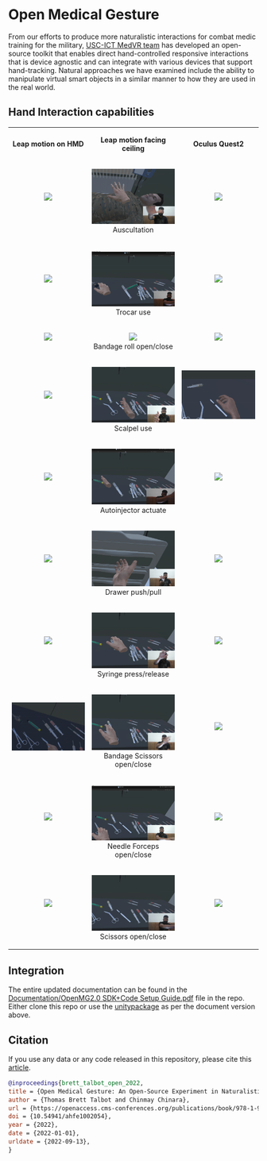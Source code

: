 # Open Medical Gesture
From our efforts to produce more naturalistic interactions for combat medic training for the military, [USC-ICT MedVR team](https://ict.usc.edu/research/labs-groups/medical-virtual-reality/) has developed an open-source toolkit that enables direct hand-controlled responsive interactions that is device agnostic and can integrate with various devices that support hand-tracking. Natural approaches we have examined include the ability to manipulate virtual smart objects in a similar manner to how they are used in the real world.

## Hand Interaction capabilities
<table>

  <tr>
    <td>
      <p align="center">
        <b>Leap motion on HMD</b>
      </p>
    </td>
    <td>
      <p align="center">
        <b>Leap motion facing ceiling</b>
      </p>
    </td>
    <td>
      <p align="center">
        <b>Oculus Quest2</b>
      </p>
    </td>
  </tr>
  
  <tr>
    <td>
      <p align="center">
        <img src="Documentation/gifs/auscultation.gif" width = 245px>
        <br/>
        <br/>
      </p>
    </td>
    <td>
      <p align="center">
        <img src="Documentation/gifs_leap_facing_ceiling/auscultation.gif" width = 245px>
        <br/>
        Auscultation
      </p>
    </td>
    <td>
      <p align="center">
        <img src="Documentation/gifs_oculus_quest2/auscultation.gif" width = 245px>
        <br/>
        <br/>
      </p>
    </td>
  </tr>
  
  <tr>
    <td>
      <p align="center">
        <img src="Documentation/gifs/trocar.gif" width = 245px>
        <br/>
        <br/>
      </p>
    </td>
    <td>
      <p align="center">
        <img src="Documentation/gifs_leap_facing_ceiling/trocar.gif" width = 245px>
        <br/>
        Trocar use
      </p>
    </td>
    <td>
      <p align="center">
        <img src="Documentation/gifs_oculus_quest2/trocar.gif" width = 245px>
        <br/>
        <br/>
      </p>
    </td>
  </tr>

  <tr>
    <td>
      <p align="center">
        <img src="Documentation/gifs/bandage_roll.gif" width = 245px>
        <br/>
        <br/>
      </p>
    </td>
    <td>
      <p align="center">
        <img src="Documentation/gifs_leap_facing_ceiling/bandage_roll.gif" width = 245px>
        <br/>
        Bandage roll open/close
      </p>
    </td>
    <td>
      <p align="center">
        <img src="Documentation/gifs_oculus_quest2/bandage_roll.gif" width = 245px>
        <br/>
        <br/>
      </p>
    </td>
  </tr>

  <tr>
    <td>
      <p align="center">
        <img src="Documentation/gifs/scalpel.gif" width = 245px>
        <br/>
        <br/>
      </p>
    </td>
    <td>
      <p align="center">
        <img src="Documentation/gifs_leap_facing_ceiling/scalpel.gif" width = 245px>
        <br/>
        Scalpel use
      </p>
    </td>
    <td>
      <p align="center">
        <img src="Documentation/gifs_oculus_quest2/scalpel.gif" width = 245px>
        <br/>
        <br/>
      </p>
    </td>
  </tr>

  <tr>
    <td>
      <p align="center">
        <img src="Documentation/gifs/autoinjector.gif" width = 245px>
        <br/>
        <br/>
      </p>
    </td>
    <td>
      <p align="center">
        <img src="Documentation/gifs_leap_facing_ceiling/autoinjector.gif" width = 245px>
        <br/>
        Autoinjector actuate
      </p>
    </td>
     <td>
      <p align="center">
        <img src="Documentation/gifs_oculus_quest2/autoinjector.gif" width = 245px>
        <br/>
        <br/>
      </p>
    </td>
  </tr>

  <tr>
    <td>
      <p align="center">
        <img src="Documentation/gifs/drawer.gif" width = 245px>
        <br/>
        <br/>
      </p>
    </td>
    <td>
      <p align="center">
        <img src="Documentation/gifs_leap_facing_ceiling/drawer.gif" width = 245px>
        <br/>
        Drawer push/pull
      </p>
    </td>
    <td>
      <p align="center">
        <img src="Documentation/gifs_oculus_quest2/drawer.gif" width = 245px>
        <br/>
        <br/>
      </p>
    </td>
  </tr>

  <tr>
    <td>
      <p align="center">
        <img src="Documentation/gifs/smooth_syringe_press.gif" width = 245px>
        <br/>
        <br/>
      </p>
    </td>
    <td>
      <p align="center">
        <img src="Documentation/gifs_leap_facing_ceiling/smooth_syringe_press.gif" width = 245px>
        <br/>
        Syringe press/release
      </p>
    </td>
    <td>
      <p align="center">
        <img src="Documentation/gifs_oculus_quest2/smooth_syringe_press.gif" width = 245px>
        <br/>
        <br/>
      </p>
    </td>
  </tr>

  <tr>
    <td>
      <p align="center">
        <img src="Documentation/gifs/bandage_scissors.gif" width = 245px>
        <br/>
        <br/>
      </p>
    </td>
    <td>
      <p align="center">
        <img src="Documentation/gifs_leap_facing_ceiling/bandage_scissors.gif" width = 245px>
        <br/>
        Bandage Scissors open/close
      </p>
    </td>
    <td>
      <p align="center">
        <img src="Documentation/gifs_oculus_quest2/bandage_scissors.gif" width = 245px>
        <br/>
        <br/>
      </p>
    </td>
  </tr>

  <tr>
    <td>
      <p align="center">
        <img src="Documentation/gifs/needle_forceps.gif" width = 245px>
        <br/>
        <br/>
      </p>
    </td>
    <td>
      <p align="center">
        <img src="Documentation/gifs_leap_facing_ceiling/needle_forceps.gif" width = 245px>
        <br/>
        Needle Forceps open/close
      </p>
    </td>
    <td>
      <p align="center">
        <img src="Documentation/gifs_oculus_quest2/needle_forceps.gif" width = 245px>
        <br/>
        <br/>
      </p>
    </td>
  </tr>

  <tr>
    <td>
      <p align="center">
        <img src="Documentation/gifs/scissor.gif" width = 245px>
        <br/>
        <br/>
      </p>
    </td>
    <td>
      <p align="center">
        <img src="Documentation/gifs_leap_facing_ceiling/scissor.gif" width = 245px>
        <br/>
        Scissors open/close
      </p>
    </td>
    <td>
      <p align="center">
        <img src="Documentation/gifs_oculus_quest2/scissor.gif" width = 245px>
        <br/>
        <br/>
      </p>
    </td>
  </tr>
  
</table>

## Integration
The entire updated documentation can be found in the [Documentation/OpenMG2.0 SDK+Code Setup Guide.pdf](https://github.com/chinmaychinara91/open-medical-gesture/blob/main/Documentation/OpenMG2.0%20SDK%2BCode%20Setup%20Guide.pdf) file in the repo.
Either clone this repo or use the [unitypackage](https://drive.google.com/drive/folders/1PoRrG6cwN4gqjirx7aCeYGcsiRBY12q-?usp=sharing) as per the document version above.

## Citation
If you use any data or any code released in this repository, please cite this [article](https://openaccess.cms-conferences.org/publications/book/978-1-958651-26-1/article/978-1-958651-26-1_0).
```bibtex
@inproceedings{brett_talbot_open_2022,
title = {Open Medical Gesture: An Open-Source Experiment in Naturalistic Physical Interactions for Mixed and Virtual Reality Simulations},
author = {Thomas Brett Talbot and Chinmay Chinara},
url = {https://openaccess.cms-conferences.org/publications/book/978-1-958651-26-1/article/978-1-958651-26-1_0},
doi = {10.54941/ahfe1002054},
year = {2022},
date = {2022-01-01},
urldate = {2022-09-13},
}
```
